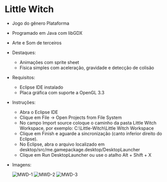# Little Witch

* Jogo do gênero Plataforma
* Programado em Java com libGDX
* Arte e Som de terceiros
* Destaques:
    * Animações com sprite sheet
    * Física simples com aceleração, gravidade e detecção de colisão

* Requisitos:
  * Eclipse IDE instalado
  * Placa gráfica com suporte a OpenGL 3.3
    
* Instruções:
   * Abra o Eclipse IDE
   * Clique em File -> Open Projects from File System
   * No campo Import source coloque o caminho da pasta Little Witch Workspace, por exemplo: C:\Little-Witch\Little Witch Workspace
   * Clique em Finish e aguarde a sincronização (canto inferior direito do Eclipse).
   * No Eclipse, abra o arquivo localizado em desktop/src/me.gamepackage.desktop/DesktopLauncher
   * Clique em Run DesktopLauncher ou use o atalho Alt + Shift + X
   
* Imagens:

  ![MWD-1](https://drive.google.com/uc?export=view&id=16WWpaFIvZBHvJ-RME6O3AjzQHG3ucKeC)
  ![MWD-2](https://drive.google.com/uc?export=view&id=1XV-7CrcVpB7Dum-VlPnnvL9c9Cn71242)
  ![MWD-3](https://drive.google.com/uc?export=view&id=1JiUvZaCPKvt6-k55FIK3OblQatKEOz1f)

